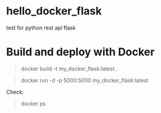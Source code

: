 # hello_docker_flask
test for python rest api flask

# Build and deploy with Docker

> docker build -t my_docker_flask:latest .

> docker run -d -p 5000:5000 my_docker_flask:latest

Check:

> docker ps